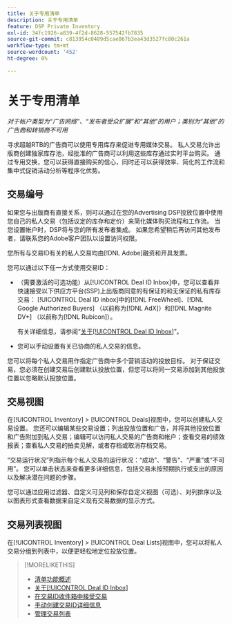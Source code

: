 ```yaml
---
title: 关于专用清单
description: 关于专用清单
feature: DSP Private Inventory
exl-id: 34fc1926-a839-4f2d-8628-557542fb7835
source-git-commit: c813954c0489d5cae067b3ea43d3527fc80c261a
workflow-type: tm+mt
source-wordcount: '452'
ht-degree: 0%

---
```


# 关于专用清单

*对于帐户类型为“广告网络”、“发布者受众扩展”和“其他”的用户；类别为“其他”的广告商和转销商不可用*

寻求超越RTB的广告商可以使用专用库存来促进专用媒体交易。 私人交易允许出版商创建独家库存池，经批准的广告商可以利用这些库存通过实时平台购买。 通过专用交换，您可以获得直接购买的信心，同时还可以获得效率、简化的工作流和集中式促销活动分析等程序化优势。

## 交易编号

如果您与出版商有直接关系，则可以通过在您的Advertising DSP投放位置中使用您自己的私人交易（包括议定的库存和定价）来简化媒体购买流程和工作流。 当您设置帐户时，DSP将与您的所有发布者集成。 如果您希望稍后再访问其他发布者，请联系您的Adobe客户团队以设置访问权限。<!-- + sentence from Ramey? (no longer here) about how we certify the publishers -->

您所有与交易ID有关的私人交易均由[!DNL Adobe]融资和开具发票。

您可以通过以下任一方式使用交易ID：

* （需要激活的可选功能）从[!UICONTROL Deal ID Inbox]中，您可以查看并快速接受以下供应方平台(SSP)上出版商同意的有保证的和无保证的私有库存交易： [!UICONTROL Deal ID inbox]中的[!DNL FreeWheel]、[!DNL Google Authorized Buyers] （以前称为[!DNL AdX]）和[!DNL Magnite DV+] （以前称为[!DNL Rubicon]）。

  有关详细信息，请参阅“[关于[!UICONTROL Deal ID Inbox]](deal-id-inbox-about.md)”。

* 您可以手动设置有关已协商的私人交易的信息。

您可以将每个私人交易用作指定广告商中多个营销活动的投放目标。 对于保证交易，您必须在创建交易后创建默认投放位置，但您可以将同一交易添加到其他投放位置以忽略默认投放位置。

## 交易视图

在[!UICONTROL Inventory] > [!UICONTROL Deals]视图中，您可以创建私人交易设置。 您还可以编辑某些交易设置；列出投放位置和广告，并将其他投放位置和广告附加到私人交易；编辑可以访问私人交易的广告商和帐户；查看交易的绩效报表；查看私人交易的拍卖见解，或者存档或取消存档交易。<!-- ; or edit the attribute tags for a deal -->

“交易运行状况”列指示每个私人交易的运行状况：“成功”、“警告”、“严重”或“不可用”。 您可以单击状态来查看更多详细信息，包括交易未按预期执行或支出的原因以及解决潜在问题的步骤。

您可以通过应用过滤器、自定义可见列和保存自定义视图（可选）、对列排序以及以图表形式查看数据来自定义现有交易数据的显示方式。

## 交易列表视图

在[!UICONTROL Inventory] > [!UICONTROL Deal Lists]视图中，您可以将私人交易分组到列表中，以便更轻松地定位投放位置。

>[!MORELIKETHIS]
>
>* [清单功能概述](/help/dsp/inventory/inventory-overview.md)
>* [关于[!UICONTROL Deal ID Inbox]](/help/dsp/inventory/deal-id-inbox-about.md)
>* [在交易ID收件箱中接受交易](deal-id-inbox-accept.md)
>* [手动创建交易ID详细信息](deal-id-create.md)
>* [管理交易列表](/help/dsp/inventory/lists-deals-manage.md)
